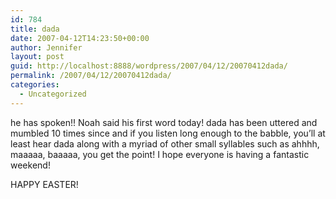 ```yaml
---
id: 784
title: dada
date: 2007-04-12T14:23:50+00:00
author: Jennifer
layout: post
guid: http://localhost:8888/wordpress/2007/04/12/20070412dada/
permalink: /2007/04/12/20070412dada/
categories:
  - Uncategorized
---
```

he has spoken!! Noah said his first word today! dada has been uttered and mumbled 10 times since and if you listen long enough to the babble, you’ll at least hear dada along with a myriad of other small syllables such as ahhhh, maaaaa, baaaaa, you get the point! I hope everyone is having a fantastic weekend!
  
HAPPY EASTER!